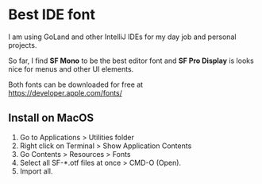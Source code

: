 # Best IDE font

I am using GoLand and other IntelliJ IDEs for my day job and personal projects.

So far, I find **SF Mono** to be the best editor font and **SF Pro Display** is looks nice for menus and other UI elements.

Both fonts can be downloaded for free at https://developer.apple.com/fonts/

## Install on MacOS

1. Go to Applications > Utilities folder
2. Right click on Terminal > Show Application Contents
3. Go Contents > Resources > Fonts
4. Select all SF-*.otf files at once > CMD-O (Open).
5. Import all.
